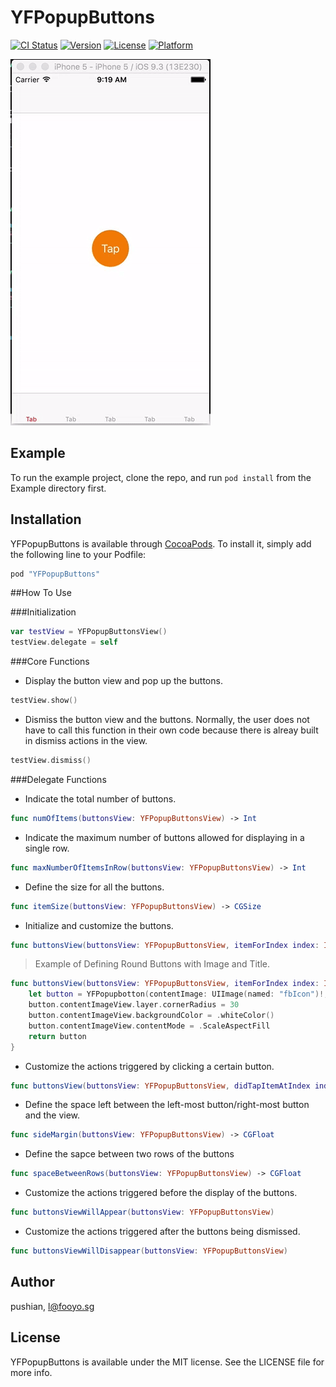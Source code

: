 # YFPopupButtons

[![CI Status](http://img.shields.io/travis/pushian/YFPopupButtons.svg?style=flat)](https://travis-ci.org/pushian/YFPopupButtons)
[![Version](https://img.shields.io/cocoapods/v/YFPopupButtons.svg?style=flat)](http://cocoapods.org/pods/YFPopupButtons)
[![License](https://img.shields.io/cocoapods/l/YFPopupButtons.svg?style=flat)](http://cocoapods.org/pods/YFPopupButtons)
[![Platform](https://img.shields.io/cocoapods/p/YFPopupButtons.svg?style=flat)](http://cocoapods.org/pods/YFPopupButtons)

![Demo Gif](Screenshot/demo.gif)

## Example

To run the example project, clone the repo, and run `pod install` from the Example directory first.

## Installation

YFPopupButtons is available through [CocoaPods](http://cocoapods.org). To install
it, simply add the following line to your Podfile:

```ruby
pod "YFPopupButtons"
```

##How To Use

###Initialization
```swift
var testView = YFPopupButtonsView()
testView.delegate = self
```
###Core Functions
- Display the button view and pop up the buttons.
```swift
testView.show()
```
- Dismiss the button view and the buttons. Normally, the user does not have to call this function in their own code because there is alreay built in dismiss actions in the view.
```swift
testView.dismiss()
```

###Delegate Functions
- Indicate the total number of buttons.
```swift
func numOfItems(buttonsView: YFPopupButtonsView) -> Int
```
- Indicate the maximum number of buttons allowed for displaying in a single row.
```swift
func maxNumberOfItemsInRow(buttonsView: YFPopupButtonsView) -> Int
```
- Define the size for all the buttons.
```swift
func itemSize(buttonsView: YFPopupButtonsView) -> CGSize
```
- Initialize and customize the buttons.
```swift
func buttonsView(buttonsView: YFPopupButtonsView, itemForIndex index: Int) -> YFPopupbotton
```
> Example of Defining Round Buttons with Image and Title.

```swift
func buttonsView(buttonsView: YFPopupButtonsView, itemForIndex index: Int) -> YFPopupbotton {
    let button = YFPopupbotton(contentImage: UIImage(named: "fbIcon")!, title: "Title")
    button.contentImageView.layer.cornerRadius = 30
    button.contentImageView.backgroundColor = .whiteColor()
    button.contentImageView.contentMode = .ScaleAspectFill
    return button
}
```
- Customize the actions triggered by clicking a certain button.
```swift
func buttonsView(buttonsView: YFPopupButtonsView, didTapItemAtIndex index: Int)
```
- Define the space left between the left-most button/right-most button and the view.
```swift
func sideMargin(buttonsView: YFPopupButtonsView) -> CGFloat
```
- Define the sapce between two rows of the buttons
```swift
func spaceBetweenRows(buttonsView: YFPopupButtonsView) -> CGFloat
```
- Customize the actions triggered before the display of the buttons.
```swift
func buttonsViewWillAppear(buttonsView: YFPopupButtonsView)
```
- Customize the actions triggered after the buttons being dismissed.
```swift
func buttonsViewWillDisappear(buttonsView: YFPopupButtonsView)
```
## Author

pushian, l@fooyo.sg

## License

YFPopupButtons is available under the MIT license. See the LICENSE file for more info.

